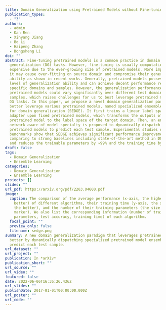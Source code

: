 ```yaml
---
title: Domain Generalization using Pretrained Models without Fine-tuning
publication_types:
  - "3"
authors:
  - admin
  - Kan Ren
  - Xinyang Jiang
  - Bo Li
  - Haipeng Zhang
  - Dongsheng Li
doi: ""
abstract: Fine-tuning pretrained models is a common practice in domain
  generalization (DG) tasks. However, fine-tuning is usually computationally
  expensive due to the ever-growing size of pretrained models. More importantly,
  it may cause over-fitting on source domain and compromise their generalization
  ability as shown in recent works. Generally, pretrained models possess some
  level of generalization ability and can achieve decent performance regarding
  specific domains and samples. However, the generalization performance of
  pretrained models could vary significantly over different test domains even
  samples, which raises challenges for us to best leverage pretrained models in
  DG tasks. In this paper, we propose a novel domain generalization paradigm to
  better leverage various pretrained models, named specialized ensemble learning
  for domain generalization (SEDGE). It first trains a linear label space
  adapter upon fixed pretrained models, which transforms the outputs of the
  pretrained model to the label space of the target domain. Then, an ensemble
  network aware of model specialty is proposed to dynamically dispatch proper
  pretrained models to predict each test sample. Experimental studies on several
  benchmarks show that SEDGE achieves significant performance improvements
  comparing to strong baselines including state-of-the-art method in DG tasks
  and reduces the trainable parameters by ~99% and the training time by ~99.5%.
draft: false
tags:
  - Domain Generalization
  - Ensemble Learning
categories:
  - Domain Generalization
  - Ensemble Learning
projects: []
slides: ""
url_pdf: https://arxiv.org/pdf/2203.04600.pdf
image:
  caption: The comparison of the average performance (x-axis, the higher the
    better) of different algorithms, their training time (y-axis, the smaller
    the better), and the number of their training parameters (the size of the
    marker). We also list the corresponding information (number of training
    parameters, test accuracy, training time) of each algorithm.
  focal_point: ""
  preview_only: false
  filename: sedge.png
summary: A new domain generalization paradigm that leverages pretrained models
  better by dynamically dispatching specialized pretrained model ensemble to
  predict each test sample.
url_dataset: ""
url_project: ""
publication: In *arXiv*
publication_short: ""
url_source: ""
url_video: ""
featured: false
date: 2022-06-06T16:36:26.436Z
url_slides: ""
publishDate: 2017-01-01T00:00:00.000Z
url_poster: ""
url_code: ""
---
```

